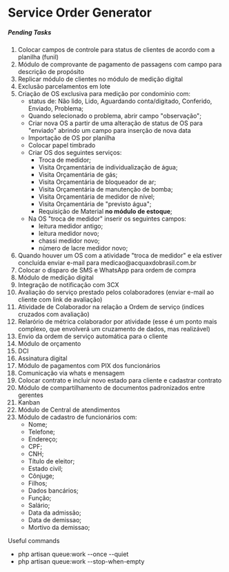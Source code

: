 # Service Order Generator

<h5>Pending Tasks</h5>
<ol>
<li>Colocar campos de controle para status de clientes de acordo com a planilha (funil)</li>
<li>Módulo de comprovante de pagamento de passagens com campo para descrição de propósito</li>
<li>Replicar módulo de clientes no módulo de medição digital</li>
<li>Exclusão parcelamentos em lote</li>
<li>Criação de OS exclusiva para medição por condomínio com: 
<ul>
<li>status de: Não lido, Lido, Aguardando conta/digitado, Conferido, Enviado, Problema;</li>
<li>Quando selecionado o problema, abrir campo "observação";</li>
<li>Criar nova OS a partir de uma alteração de status de OS para "enviado" abrindo um campo para inserção de nova data</li>
<li>Importação de OS por planilha</li>
<li>Colocar papel timbrado</li>
<li>Criar OS dos seguintes serviços:
<ul>
<li>Troca de medidor;</li>
<li>Visita Orçamentária de individualização de água;</li>
<li>Visita Orçamentária de gás;</li>
<li>Visita Orçamentária de bloqueador de ar;</li>
<li>Visita Orçamentária de manutenção de bomba;</li>
<li>Visita Orçamentária de medidor de nível;</li>
<li>Visita Orçamentária de "previsto água";</li>
<li>Requisição de Material <b>no módulo de estoque</b>;</li>
</ul>
</li>
<li>Na OS "troca de medidor" inserir os seguintes campos:
<ul>
<li>leitura medidor antigo;</li>
<li>leitura medidor novo;</li>
<li>chassi medidor novo;</li>
<li>número de lacre medidor novo;</li>
</ul>
</li>
</ul>
</li>
<li>Quando houver um OS com a atividade "troca de medidor" e ela estiver concluída enviar e-mail para medicao@acquaxdobrasil.com.br</li>
<li>Colocar o disparo de SMS e WhatsApp para ordem de compra</li>
<li>Módulo de medição digital</li>
<li>Integração de notificação com 3CX</li>
<li>Avaliação do serviço prestado pelos colaboradores (enviar e-mail ao cliente com link de avaliação)</li>
<li>Atividade de Colaborador na relação a Ordem de serviço (indíces cruzados com avaliação)</li>
<li>Relarório de métrica colaborador por atividade (esse é um ponto mais complexo, que envolverá um cruzamento de dados, mas realizável)</li>
<li>Envio da ordem de serviço automática para o cliente</li>
<li>Módulo de orçamento</li>
<li>DCI</li>
<li>Assinatura digital</li>
<li>Módulo de pagamentos com PIX dos funcionários</li>
<li>Comunicação via whats e mensagem</li>
<li>Colocar contrato e incluir novo estado para cliente e cadastrar contrato</li>
<li>Módulo de compartilhamento de documentos padronizados entre gerentes</li>
<li>Kanban</li>
<li>Módulo de Central de atendimentos</li>
<li>Módulo de cadastro de funcionários com: 
<ul>
<li>Nome;</li>
<li>Telefone;</li>
<li>Endereço;</li>
<li>CPF;</li>
<li>CNH;</li>
<li>Título de eleitor;</li>
<li>Estado civil;</li>
<li>Cônjuge;</li>
<li>Filhos;</li>
<li>Dados bancários;</li>
<li>Função;</li>
<li>Salário;</li>
<li>Data da admissão;</li>
<li>Data de demissao;</li>
<li>Mortivo da demissao;</li>
</ul>
</li>
</ol>

<p>Useful commands</p>
<ul>
<li>php artisan queue:work --once --quiet</li>
<li>php artisan queue:work --stop-when-empty</li>
</ul>
